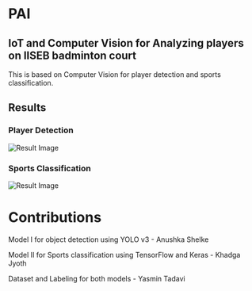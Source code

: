 # PAI

## IoT and Computer Vision for Analyzing players on IISEB badminton court

This is based on Computer Vision for player detection and sports classification.

## Results

### Player Detection
![Result Image](model_box.png)

### Sports Classification
![Result Image](model_prediction.png)

# Contributions

Model I for object detection using YOLO v3  - Anushka Shelke

Model II for Sports classification using TensorFlow and Keras - Khadga Jyoth

Dataset and Labeling for both models - Yasmin Tadavi
